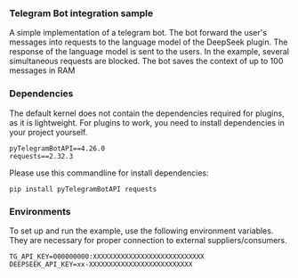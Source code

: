 ### Telegram Bot integration sample

A simple implementation of a telegram bot. The bot forward the user's messages into requests to the 
language model of the DeepSeek plugin. The response of the language model is sent to the users. 
In the example, several simultaneous requests are blocked. The bot saves the context of up to 
100 messages in RAM

### Dependencies

The default kernel does not contain the dependencies required for plugins, as it is lightweight. 
For plugins to work, you need to install dependencies in your project yourself.

```requirements
pyTelegramBotAPI==4.26.0
requests==2.32.3
```

Please use this commandline for install dependencies:

```commandline
pip install pyTelegramBotAPI requests
```


### Environments

To set up and run the example, use the following environment variables. They are necessary for proper 
connection to external suppliers/consumers.

```properties
TG_API_KEY=000000000:XXXXXXXXXXXXXXXXXXXXXXXXXXXX
DEEPSEEK_API_KEY=xx-XXXXXXXXXXXXXXXXXXXXXXXXXX
```